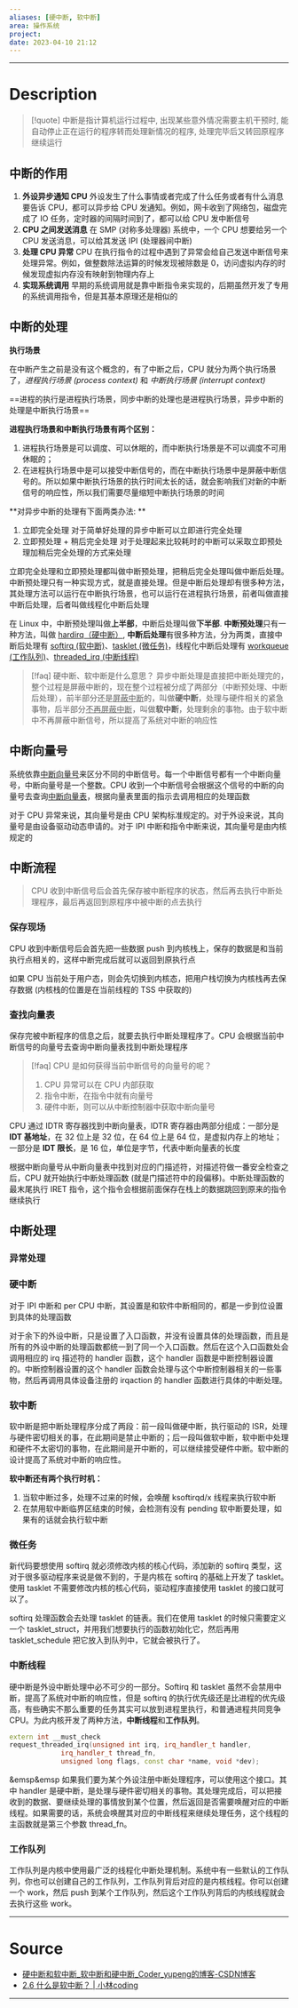 ```yaml
---
aliases: [硬中断, 软中断]
area: 操作系统
project: 
date: 2023-04-10 21:12
---
```

---
# Description
> [!quote]
> 中断是指计算机运行过程中, 出现某些意外情况需要主机干预时, 能自动停止正在运行的程序转而处理新情况的程序, 处理完毕后又转回原程序继续运行

## 中断的作用
1. **外设异步通知 CPU**
     外设发生了什么事情或者完成了什么任务或者有什么消息要告诉 CPU，都可以异步给 CPU 发通知。例如，网卡收到了网络包，磁盘完成了 IO 任务，定时器的间隔时间到了，都可以给 CPU 发中断信号
 1. **CPU 之间发送消息**
     在 SMP (对称多处理器) 系统中，一个 CPU 想要给另一个 CPU 发送消息，可以给其发送 IPI (处理器间中断)
 1. **处理 CPU 异常**
    CPU 在执行指令的过程中遇到了异常会给自己发送中断信号来处理异常。例如，做整数除法运算的时候发现被除数是 0，访问虚拟内存的时候发现虚拟内存没有映射到物理内存上
1. **实现系统调用**
    早期的系统调用就是靠中断指令来实现的，后期虽然开发了专用的系统调用指令，但是其基本原理还是相似的

## 中断的处理
**执行场景**

在中断产生之前是没有这个概念的，有了中断之后，CPU 就分为两个执行场景了，*进程执行场景 (process context)* 和 *中断执行场景 (interrupt context)*

==进程的执行是进程执行场景，同步中断的处理也是进程执行场景，异步中断的处理是中断执行场景==

**进程执行场景和中断执行场景有两个区别：**
1. 进程执行场景是可以调度、可以休眠的，而中断执行场景是不可以调度不可用休眠的；
2. 在进程执行场景中是可以接受中断信号的，而在中断执行场景中是屏蔽中断信号的。所以如果中断执行场景的执行时间太长的话，就会影响我们对新的中断信号的响应性，所以我们需要尽量缩短中断执行场景的时间

**对异步中断的处理有下面两类办法: **
1. 立即完全处理
    对于简单好处理的异步中断可以立即进行完全处理
1. 立即预处理 + 稍后完全处理
    对于处理起来比较耗时的中断可以采取立即预处理加稍后完全处理的方式来处理

立即完全处理和立即预处理都叫做中断预处理，把稍后完全处理叫做中断后处理。中断预处理只有一种实现方式，就是直接处理。但是中断后处理却有很多种方法，其处理方法可以运行在中断执行场景，也可以运行在进程执行场景，前者叫做直接中断后处理，后者叫做线程化中断后处理

在 Linux 中，中断预处理叫做**上半部**，中断后处理叫做**下半部**. **中断预处理**只有一种方法，叫做 <u>hardirq（硬中断）</u>, **中断后处理**有很多种方法，分为两类，直接中断后处理有 <u>softirq (软中断)</u>、<u>tasklet (微任务)</u>，线程化中断后处理有 <u>workqueue (工作队列)</u>、<u>threaded_irq (中断线程)</u>

> [!faq] 硬中断、软中断是什么意思？
> 异步中断处理是直接把中断处理完的，整个过程是屏蔽中断的，现在整个过程被分成了两部分（中断预处理、中断后处理），前半部分还是<u>屏蔽中断</u>的，叫做**硬中断**，处理与硬件相关的紧急事物，后半部分<u>不再屏蔽中断</u>，叫做**软中断**，处理剩余的事物。由于软中断中不再屏蔽中断信号，所以提高了系统对中断的响应性

## 中断向量号
系统依靠<u>中断向量号</u>来区分不同的中断信号。每一个中断信号都有一个中断向量号，中断向量号是一个整数。CPU 收到一个中断信号会根据这个信号的中断的向量号去查询<u>中断向量表</u>，根据向量表里面的指示去调用相应的处理函数

对于 CPU 异常来说，其向量号是由 CPU 架构标准规定的。对于外设来说，其向量号是由设备驱动动态申请的。对于 IPI 中断和指令中断来说，其向量号是由内核规定的

## 中断流程
> CPU 收到中断信号后会首先保存被中断程序的状态，然后再去执行中断处理程序，最后再返回到原程序中被中断的点去执行

### 保存现场
CPU 收到中断信号后会首先把一些数据 push 到内核栈上，保存的数据是和当前执行点相关的，这样中断完成后就可以返回到原执行点

如果 CPU 当前处于用户态，则会先切换到内核态，把用户栈切换为内核栈再去保存数据 (内核栈的位置是在当前线程的 TSS 中获取的)

### 查找向量表
保存完被中断程序的信息之后，就要去执行中断处理程序了。CPU 会根据当前中断信号的向量号去查询中断向量表找到中断处理程序

> [!faq] CPU 是如何获得当前中断信号的向量号的呢？
> 1. CPU 异常可以在 CPU 内部获取
> 2. 指令中断，在指令中就有向量号
> 3. 硬件中断，则可以从中断控制器中获取中断向量号

CPU 通过 IDTR 寄存器找到中断向量表，IDTR 寄存器由两部分组成：一部分是 **IDT 基地址**，在 32 位上是 32 位，在 64 位上是 64 位，是虚拟内存上的地址；一部分是 **IDT 限长**，是 16 位，单位是字节，代表中断向量表的长度

根据中断向量号从中断向量表中找到对应的门描述符，对描述符做一番安全检查之后，CPU 就开始执行中断处理函数 (就是门描述符中的段偏移)。中断处理函数的最末尾执行 IRET 指令，这个指令会根据前面保存在栈上的数据跳回到原来的指令继续执行

## 中断处理
### 异常处理
### 硬中断
对于 IPI 中断和 per CPU 中断，其设置是和软件中断相同的，都是一步到位设置到具体的处理函数

对于余下的外设中断，只是设置了入口函数，并没有设置具体的处理函数，而且是所有的外设中断的处理函数都统一到了同一个入口函数。然后在这个入口函数处会调用相应的 irq 描述符的 handler 函数，这个 handler 函数是中断控制器设置的。中断控制器设置的这个 handler 函数会处理与这个中断控制器相关的一些事物，然后再调用具体设备注册的 irqaction 的 handler 函数进行具体的中断处理。
### 软中断
软中断是把中断处理程序分成了两段：前一段叫做硬中断，执行驱动的 ISR，处理与硬件密切相关的事，在此期间是禁止中断的；后一段叫做软中断，软中断中处理和硬件不太密切的事物，在此期间是开中断的，可以继续接受硬件中断。软中断的设计提高了系统对中断的响应性。

**软中断还有两个执行时机：**
1. 当软中断过多，处理不过来的时候，会唤醒 ksoftirqd/x 线程来执行软中断
2. 在禁用软中断临界区结束的时候，会检测有没有 pending 软中断要处理，如果有的话就会执行软中断
### 微任务
新代码要想使用 softirq 就必须修改内核的核心代码，添加新的 softirq 类型，这对于很多驱动程序来说是做不到的，于是内核在 softirq 的基础上开发了 tasklet。使用 tasklet 不需要修改内核的核心代码，驱动程序直接使用 tasklet 的接口就可以了。

softirq 处理函数会去处理 tasklet 的链表。我们在使用 tasklet 的时候只需要定义一个 tasklet_struct，并用我们想要执行的函数初始化它，然后再用 tasklet_schedule 把它放入到队列中，它就会被执行了。

### 中断线程
硬中断是外设中断处理中必不可少的一部分。Softirq 和 tasklet 虽然不会禁用中断，提高了系统对中断的响应性，但是 softirq 的执行优先级还是比进程的优先级高，有些确实不那么重要的任务其实可以放到进程里执行，和普通进程共同竞争 CPU。为此内核开发了两种方法，**中断线程**和**工作队列**。

```cpp
extern int __must_check
request_threaded_irq(unsigned int irq, irq_handler_t handler,
             irq_handler_t thread_fn,
             unsigned long flags, const char *name, void *dev);
```
&emsp&emsp 如果我们要为某个外设注册中断处理程序，可以使用这个接口。其中 handler 是硬中断，是处理与硬件密切相关的事物。其处理完成后，可以把接收到的数据、要继续处理的事情放到某个位置，然后返回是否需要唤醒对应的中断线程。如果需要的话，系统会唤醒其对应的中断线程来继续处理任务，这个线程的主函数就是第三个参数 thread_fn。

### 工作队列
工作队列是内核中使用最广泛的线程化中断处理机制。系统中有一些默认的工作队列，你也可以创建自己的工作队列，工作队列背后对应的是内核线程。你可以创建一个 work，然后 push 到某个工作队列，然后这个工作队列背后的内核线程就会去执行这些 work。




---
# Source
- [硬中断和软中断\_软中断和硬中断\_Coder\_yupeng的博客-CSDN博客](https://blog.csdn.net/weixin_43215305/article/details/120027555)
- [2.6 什么是软中断？ | 小林coding](https://xiaolincoding.com/os/1_hardware/soft_interrupt.html)
---
